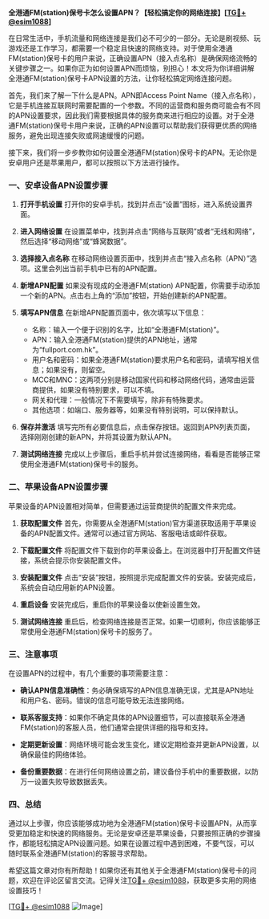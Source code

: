 **全港通FM(station)保号卡怎么设置APN？【轻松搞定你的网络连接】[[TG💪+ @esim1088](https://t.me/s/esim1088)]**

在日常生活中，手机流量和网络连接是我们必不可少的一部分。无论是刷视频、玩游戏还是工作学习，都需要一个稳定且快速的网络支持。对于使用全港通FM(station)保号卡的用户来说，正确设置APN（接入点名称）是确保网络流畅的关键步骤之一。如果你正为如何设置APN而烦恼，别担心！本文将为你详细讲解全港通FM(station)保号卡APN设置的方法，让你轻松搞定网络连接问题。

首先，我们来了解一下什么是APN。APN即Access Point Name（接入点名称），它是手机连接互联网时需要配置的一个参数。不同的运营商和服务商可能会有不同的APN设置要求，因此我们需要根据具体的服务商来进行相应的设置。对于全港通FM(station)保号卡用户来说，正确的APN设置可以帮助我们获得更优质的网络服务，避免出现连接失败或网速缓慢的问题。

接下来，我们将一步步教你如何设置全港通FM(station)保号卡的APN。无论你是安卓用户还是苹果用户，都可以按照以下方法进行操作。

### **一、安卓设备APN设置步骤**

1. **打开手机设置**
   打开你的安卓手机，找到并点击“设置”图标，进入系统设置界面。

2. **进入网络设置**
   在设置菜单中，找到并点击“网络与互联网”或者“无线和网络”，然后选择“移动网络”或“蜂窝数据”。

3. **选择接入点名称**
   在移动网络设置页面中，找到并点击“接入点名称（APN）”选项。这里会列出当前手机中已有的APN配置。

4. **新增APN配置**
   如果没有现成的全港通FM(station) APN配置，你需要手动添加一个新的APN。点击右上角的“添加”按钮，开始创建新的APN配置。

5. **填写APN信息**
   在新增APN配置页面中，依次填写以下信息：
   - 名称：输入一个便于识别的名字，比如“全港通FM(station)”。
   - APN：输入全港通FM(station)提供的APN地址，通常为“fullport.com.hk”。
   - 用户名和密码：如果全港通FM(station)要求用户名和密码，请填写相关信息；如果没有，则留空。
   - MCC和MNC：这两项分别是移动国家代码和移动网络代码，通常由运营商提供，如果没有特别要求，可以不填。
   - 网关和代理：一般情况下不需要填写，除非有特殊要求。
   - 其他选项：如端口、服务器等，如果没有特别说明，可以保持默认。

6. **保存并激活**
   填写完所有必要信息后，点击保存按钮。返回到APN列表页面，选择刚刚创建的新APN，并将其设置为默认APN。

7. **测试网络连接**
   完成以上步骤后，重启手机并尝试连接网络，看看是否能够正常使用全港通FM(station)保号卡的服务。

### **二、苹果设备APN设置步骤**

苹果设备的APN设置相对简单，但需要通过运营商提供的配置文件来完成。

1. **获取配置文件**
   首先，你需要从全港通FM(station)官方渠道获取适用于苹果设备的APN配置文件。通常可以通过官方网站、客服电话或邮件获取。

2. **下载配置文件**
   将配置文件下载到你的苹果设备上。在浏览器中打开配置文件链接，系统会提示你安装配置文件。

3. **安装配置文件**
   点击“安装”按钮，按照提示完成配置文件的安装。安装完成后，系统会自动应用新的APN设置。

4. **重启设备**
   安装完成后，重启你的苹果设备以使新设置生效。

5. **测试网络连接**
   重启后，检查网络连接是否正常。如果一切顺利，你应该能够正常使用全港通FM(station)保号卡的服务了。

### **三、注意事项**

在设置APN的过程中，有几个重要的事项需要注意：

- **确认APN信息准确性**：务必确保填写的APN信息准确无误，尤其是APN地址和用户名、密码。错误的信息可能导致无法连接网络。
  
- **联系客服支持**：如果你不确定具体的APN设置细节，可以直接联系全港通FM(station)的客服人员，他们通常会提供详细的指导和支持。

- **定期更新设置**：网络环境可能会发生变化，建议定期检查并更新APN设置，以确保最佳的网络体验。

- **备份重要数据**：在进行任何网络设置之前，建议备份手机中的重要数据，以防万一设置失败导致数据丢失。

### **四、总结**

通过以上步骤，你应该能够成功地为全港通FM(station)保号卡设置APN，从而享受更加稳定和快速的网络服务。无论是安卓还是苹果设备，只要按照正确的步骤操作，都能轻松搞定APN设置问题。如果在设置过程中遇到困难，不要气馁，可以随时联系全港通FM(station)的客服寻求帮助。

希望这篇文章对你有所帮助！如果你还有其他关于全港通FM(station)保号卡的问题，欢迎在评论区留言交流。记得关注[TG💪+ @esim1088](https://t.me/s/esim1088)，获取更多实用的网络设置技巧！

[[TG💪+ @esim1088](https://t.me/s/esim1088) ![Image](https://i.postimg.cc/4NQfJmqS/Snipaste-2025-05-13-00-14-12.png)]